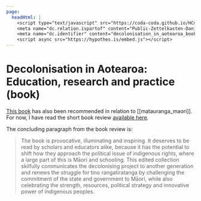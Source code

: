 ```yaml
---
page:
  headHtml: |
    <script type="text/javascript" src="https://coda-coda.github.io/HConfig/1.js"></script>
    <meta name="dc.relation.ispartof" content="Public-Zettelkasten-Daniel-Britten-(ORCID-0000-0002-7860-3595)">
    <meta name="dc.identifier" content="decolonisation_in_aotearoa_book">
    <script async src="https://hypothes.is/embed.js"></script>
---
```

# Decolonisation in Aotearoa: Education, research and practice (book)

[This book](https://www.nzcer.org.nz/nzcerpress/decolonisation) has also been recommended in relation to [[matauranga_maori]]. For now, I have read the short book review [available here](https://link.springer.com/article/10.1007/s40841-018-0115-6).

The concluding paragraph from the book review is:
> The book is provocative, illuminating and inspiring. It deserves to be read by scholars and educators alike, because it has the potential to shift how they approach the political issue of indigenous rights, where a large part of this is Māori and schooling. This edited collection skilfully communicates the decolonising project to another generation and renews the struggle for tino rangatiratanga by challenging the commitment of the state and government to Māori, while also celebrating the strength, resources, political strategy and innovative power of indigenous peoples.
